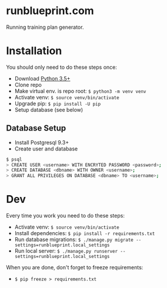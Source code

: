 # runblueprint.com

Running training plan generator.

# Installation

You should only need to do these steps once:

* Download [Python 3.5+](https://www.python.org/downloads/)
* Clone repo
* Make virtual env. is repo root: `$ python3 -m venv venv`
* Activate venv: `$ source venv/bin/activate`
* Upgrade pip: `$ pip install -U pip`
* Setup database (see below)

## Database Setup

* Install Postgresql 9.3+
* Create user and database

```bash
$ psql
> CREATE USER <username> WITH ENCRYTED PASSWORD <password>;
> CREATE DATABASE <dbname> WITH OWNER <username>;
> GRANT ALL PRIVILEGES ON DATABASE <dbname> TO <username>;
```

# Dev

Every time you work you need to do these steps:

* Activate venv: `$ source venv/bin/activate`
* Install dependencies: `$ pip install -r requirements.txt`
* Run database migrations: `$ ./manage.py migrate --settings=runblueprint.local_settings`
* Run local server: `$ ./manage.py runserver --settings=runblueprint.local_settings`

When you are done, don't forget to freeze requirements:

* `$ pip freeze > requirements.txt`

